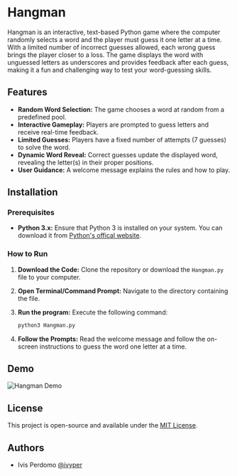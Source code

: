 
# Hangman
Hangman is an interactive, text-based Python game where the computer randomly selects a word and the player must guess it one letter at a time. 
With a limited number of incorrect guesses allowed, each wrong guess brings the player closer to a loss. 
The game displays the word with unguessed letters as underscores and provides feedback after each guess, making it a fun and challenging way to test your word-guessing skills.

## Features

- **Random Word Selection:** The game chooses a word at random from a predefined pool.
- **Interactive Gameplay:** Players are prompted to guess letters and receive real-time feedback.
- **Limited Guesses:** Players have a fixed number of attempts (7 guesses) to solve the word.
- **Dynamic Word Reveal:** Correct guesses update the displayed word, revealing the letter(s) in their proper positions.
- **User Guidance:** A welcome message explains the rules and how to play.

## Installation

### Prerequisites

- **Python 3.x:** Ensure that Python 3 is installed on your system. You can download it from [Python's offical website](python.org).

### How to Run

1. **Download the Code:** Clone the repository or download the `Hangman.py` file to your computer.

2. **Open Terminal/Command Prompt:** Navigate to the directory containing the file.

3. **Run the program:** Execute the following command:

    ```bash
    python3 Hangman.py
    ```

4. **Follow the Prompts:** Read the welcome message and follow the on-screen instructions to guess the word one letter at a time.


## Demo
![Hangman Demo](https://i.imgur.com/peBtSiS.gif)


## License

This project is open-source and available under the [MIT License](https://choosealicense.com/licenses/mit/).


## Authors

- Ivis Perdomo [@ivyper](https://www.github.com/ivyper)

